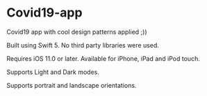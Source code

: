 # Covid19-app
Covid19 app with cool design patterns applied ;))

Built using Swift 5. No third party libraries were used.

Requires iOS 11.0 or later. Available for iPhone, iPad and iPod touch.

Supports Light and Dark modes.

Supports portrait and landscape orientations.
